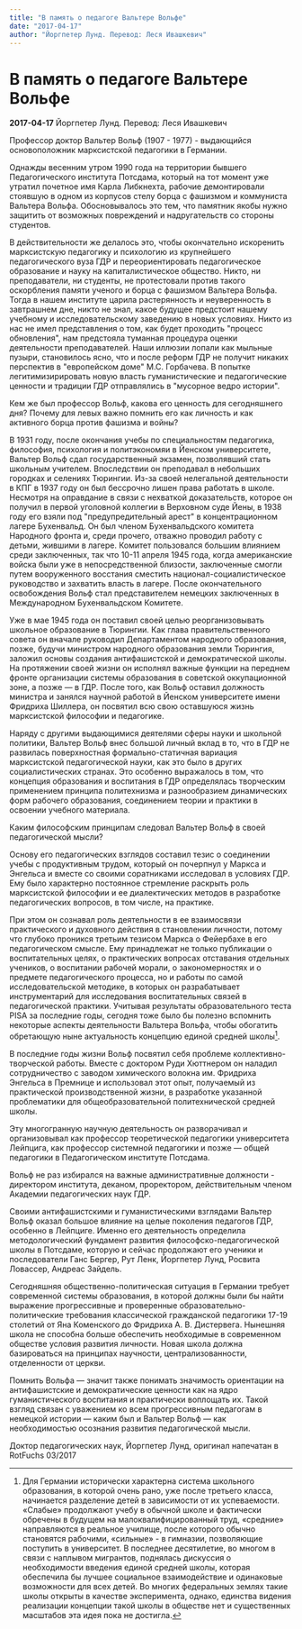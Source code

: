 ```yaml
---
title: "В память о педагоге Вальтере Вольфе"
date: "2017-04-17"
author: "Йоргпетер Лунд. Перевод: Леся Ивашкевич"
---
```


# В память о педагоге Вальтере Вольфе

**2017-04-17** Йоргпетер Лунд. Перевод: Леся Ивашкевич

Профессор доктор Вальтер Вольф (1907 - 1977) - выдающийся основоположник марксистской педагогики в Германии.

Однажды весенним утром 1990 года на территории бывшего Педагогического института Потсдама, который на тот момент уже утратил почетное имя Карла Либкнехта, рабочие демонтировали стоявшую в одном из корпусов стелу борца с фашизмом и коммуниста Вальтера Вольфа. Обосновывалось это тем, что памятник якобы нужно защитить от возможных повреждений и надругательств со стороны студентов.

В действительности же делалось это, чтобы окончательно искоренить марксистскую педагогику и психологию из крупнейшего педагогического вуза ГДР и переориентировать педагогическое образование и науку на капиталистическое общество. Никто, ни преподаватели, ни студенты, не протестовали против такого оскорбления памяти ученого и борца с фашизмом Вальтера Вольфа. Тогда в нашем институте царила растерянность и неуверенность в завтрашнем дне, никто не знал, какое будущее предстоит нашему учебному и исследовательскому заведению в новых условиях. Никто из нас не имел представления о том, как будет проходить "процесс обновления", нам предстояла туманная процедура оценки деятельности преподавателей. Наши иллюзии лопали как мыльные пузыри, становилось ясно, что и после реформ ГДР не получит никаких перспектив в "европейском доме" М.С. Горбачева. В попытке легитимизирировать новую власть гуманистические и педагогические ценности и традиции ГДР отправлялись в "мусорное ведро истории".

Кем же был профессор Вольф, какова его ценность для сегодняшнего дня? Почему для левых важно помнить его как личность и как активного борца против фашизма и войны?

В 1931 году, после окончания учебы по специальностям педагогика, философия, психология и политэкономяи в Йенском университете, Вальтер Вольф сдал государственный экзамен, позволявший стать школьным учителем. Впоследствии он преподавал в небольших городках и селениях Тюрингии. Из-за своей нелегальной деятельности в КПГ в 1937 году он был бессрочно лишен права работать в школе. Несмотря на оправдание в связи с нехваткой доказательств, которое он получил в первой уголовной коллегии в Верховном суде Йены, в 1938 году его взяли под "предупредительный арест" в концентрационном лагере Бухенвальд. Он был членом Бухенвальдского комитета Народного фронта и, среди прочего, отважно проводил работу с детьми, жившими в лагере. Комитет пользовался большим влиянием среди заключенных, так что 10-11 апреля 1945 года, когда американские войска были уже в непосредственной близости, заключенные смогли путем вооруженного восстания сместить национал-социалистическое руководство и захватить власть в лагере. После окончательного освобождения Вольф стал представителем немецких заключенных в Международном Бухенвальдском Комитете.

Уже в мае 1945 года он поставил своей целью реорганизовывать школьное образование в Тюрингии. Как глава правительственного совета он вначале руководил Департаментом народного образования, позже, будучи министром народного образования земли Тюрингия, заложил основы создания антифашистской и демократической школы. На протяжении своей жизни он исполнял важные функции на переднем фронте организации системы образования в советской оккупационной зоне, а позже — в ГДР. После того, как Вольф оставил должность министра и занялся научной работой в Йенском университете имени Фридриха Шиллера, он посвятил всю свою оставшуюся жизнь марксистской философии и педагогике.

Наряду с другими выдающимися деятелями сферы науки и школьной политики, Вальтер Вольф внес большой личный вклад в то, что в ГДР не развилась поверхностная формально-статичная вариация марксистской педагогической науки, как это было в других социалистических странах. Это особенно выражалось в том, что концепция образования и воспитания в ГДР определялась творческим применением принципа политехнизма и разнообразием динамических форм рабочего образования, соединением теории и практики в освоении учебного материала.

Каким философским принципам следовал Вальтер Вольф в своей педагогической мысли?

Основу его педагогических взглядов составил тезис о соединении учебы с продуктивным трудом, который он почерпнул у Маркса и Энгельса и вместе со своими соратниками исследовал в условиях ГДР. Ему было характерно постоянное стремление раскрыть роль марксистской философии и ее диалектических методов в разработке педагогических вопросов, в том числе, на практике.

При этом он сознавал роль деятельности в ее взаимосвязи практического и духовного действия в становлении личности, потому что глубоко проникся третьим тезисом Маркса о Фейербахе в его педагогическом смысле. Ему принадлежат не только публикации о воспитательных целях, о практических вопросах отставания отдельных учеников, о воспитании рабочей морали, о закономерностях и о предмете педагогического процесса, но и работы по самой исследовательской методике, в которых он разрабатывает инструментарий для исследования воспитательных связей в педагогической практики. Учитывая результаты образовательного теста PISA за последние годы, сегодня тоже было бы полезно вспомнить некоторые аспекты деятельности Вальтера Вольфа, чтобы обогатить обретающую ныне актуальность концепцию единой средней школы[^1].

В последние годы жизни Вольф посвятил себя проблеме коллективно-творческой работы. Вместе с доктором Руди Хюттнером он наладил сотрудничество с заводом химического волокна им. Фридриха Энгельса в Премнице и использовал этот опыт, получаемый из практической производственной жизни, в разработке указанной проблематики для общеобразовательной политехнической средней школы.

Эту многогранную научную деятельность он разворачивал и организовывал как профессор теоретической педагогики университета Лейпцига, как профессор системной педагогики и позже — общей педагогики в Педагогическом институте Потсдама.

Вольф не раз избирался на важные административные должности - директором института, деканом, проректором, действительным членом Академии педагогических наук ГДР.

Своими антифашистскими и гуманистическими взглядами Вальтер Вольф оказал большое влияние на целые поколения педагогов ГДР, особенно в Лейпциге. Именно его деятельность определила методологический фундамент развития философско-педагогической школы в Потсдаме, которую и сейчас продолжают его ученики и последователи Ганс Бергер, Рут Ленк, Йоргпетер Лунд, Росвита Ловассер, Андреас Зайдель.

Сегодняшняя общественно-политическая ситуация в Германии требует современной системы образования, в которой должны были бы найти выражение прогрессивные и проверенные образовательно-политические требования классической гражданской педагогики 17-19 столетий от Яна Коменского до Фридриха А. В. Дистервега. Нынешняя школа не способна больше обеспечить необходимые в современном обществе условия развития личности. Новая школа должна базироваться на принципах научности, централизованности, отделенности от церкви.

Помнить Вольфа — значит также понимать значимость ориентации на антифашистские и демократические ценности как на ядро гуманистического воспитания и практически воплощать их. Такой взгляд связан с уважением ко всем прогрессивным педагогам в немецкой истории — каким был и Вальтер Вольф — как необходимостью осознания развития педагогической мысли.

Доктор педагогических наук, Йоргпетер Лунд, оригинал напечатан в RotFuchs 03/2017

[^1]: Для Германии исторически характерна система школьного образования, в которой очень рано, уже после третьего класса, начинается разделение детей в зависимости от их успеваемости. «Слабые» продолжают учебу в обычной школе и фактически обречены в будущем на малоквалифицированный труд, «средние» направляются в реальное училище, после которого обычно становятся рабочими, «сильные» - в гимназии, позволяющие поступить в университет. В последнее десятилетие, во многом в связи с наплывом мигрантов, поднялась дискуссия о необходимости введения единой средней школы, которая обеспечила бы лучшее социальное взаимодействие и одинаковые возможности для всех детей. Во многих федеральных землях такие школы открыты в качестве эксперимента, однако, единства видения реализации концепции такой школы в обществе нет и существенных масштабов эта идея пока не достигла.